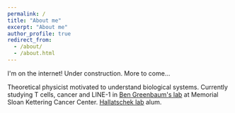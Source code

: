 ```yaml
---
permalink: /
title: "About me"
excerpt: "About me"
author_profile: true
redirect_from: 
  - /about/
  - /about.html
---
```


I'm on the internet!  Under construction.  More to come...

Theoretical physicist motivated to understand biological systems.  Currently studying T cells, cancer and LINE-1 in [Ben Greenbaum's lab](https://www.mskcc.org/research-areas/labs/benjamin-greenbaum) at Memorial Sloan Kettering Cancer Center.  [Hallatschek lab](https://hallatscheklab.berkeley.edu/) alum.


